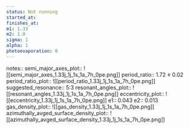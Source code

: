 ```yaml
---
status: Not running
started_at:
finishes_at:
m1: 1.33
m2: 1.0
sigma: 1
alpha: 1
photoevaporation: 0
---
```


notes::
semi_major_axes_plot:: ![[semi_major_axes_1.33j_1j_1s_1a_7h_0pe.png]]
period_ratio:: 1.72 ± 0.02
period_ratio_plot:: ![[period_ratio_1.33j_1j_1s_1a_7h_0pe.png]]
suggested_resonance:: 5:3
resonant_angles_plot:: ![[resonant_angles_1.33j_1j_1s_1a_7h_0pe.png]]
eccentricity_plot:: ![[eccentricity_1.33j_1j_1s_1a_7h_0pe.png]]
e1:: 0.043
e2:: 0.013
gas_density_plot:: ![[gas_density_1.33j_1j_1s_1a_7h_0pe.png]]
azimuthally_avged_surface_density_plot:: ![[azimuthally_avged_surface_density_1.33j_1j_1s_1a_7h_0pe.png]]
